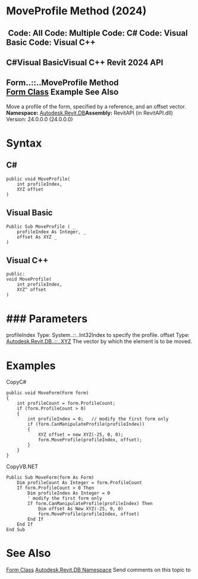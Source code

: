 # MoveProfile Method (2024)

﻿
 Code: All Code: Multiple Code: C# Code: Visual Basic Code: Visual C++   
---  
C#Visual BasicVisual C++
Revit 2024 API  
---  
Form..::..MoveProfile Method   
[Form Class](49f6ae4c-1629-98ef-d9a9-799bb1fd43ec.md "Form Class") Example See Also  
---  
Move a profile of the form, specified by a reference, and an offset vector.
**Namespace:** [Autodesk.Revit.DB](87546ba7-461b-c646-cbb1-2cb8f5bff8b2.md "Autodesk.Revit.DB Namespace")**Assembly:** RevitAPI (in RevitAPI.dll) Version: 24.0.0.0 (24.0.0.0)
# Syntax
C#  
---  
```text
public void MoveProfile(
	int profileIndex,
	XYZ offset
)
```
  
Visual Basic  
---  
```text
Public Sub MoveProfile ( _
	profileIndex As Integer, _
	offset As XYZ _
)
```
  
Visual C++  
---  
```text
public:
void MoveProfile(
	int profileIndex, 
	XYZ^ offset
)
```
  
# ### Parameters
profileIndex
    Type: System..::..Int32Index to specify the profile.
offset
    Type: [Autodesk.Revit.DB..::..XYZ](c2fd995c-95c0-58fb-f5de-f3246cbc5600.md "XYZ Class") The vector by which the element is to be moved.
# Examples
CopyC#
```text
public void MoveForm(Form form)
{
    int profileCount = form.ProfileCount;
    if (form.ProfileCount > 0)
    {
        int profileIndex = 0;   // modify the first form only
        if (form.CanManipulateProfile(profileIndex))
        {
            XYZ offset = new XYZ(-25, 0, 0);
            form.MoveProfile(profileIndex, offset);
        }
    }
}
```

CopyVB.NET
```text
Public Sub MoveForm(form As Form)
    Dim profileCount As Integer = form.ProfileCount
    If form.ProfileCount > 0 Then
        Dim profileIndex As Integer = 0
        ' modify the first form only
        If form.CanManipulateProfile(profileIndex) Then
            Dim offset As New XYZ(-25, 0, 0)
            form.MoveProfile(profileIndex, offset)
        End If
    End If
End Sub
```

# See Also
[Form Class](49f6ae4c-1629-98ef-d9a9-799bb1fd43ec.md "Form Class")
[Autodesk.Revit.DB Namespace](87546ba7-461b-c646-cbb1-2cb8f5bff8b2.md "Autodesk.Revit.DB Namespace")
Send comments on this topic to 